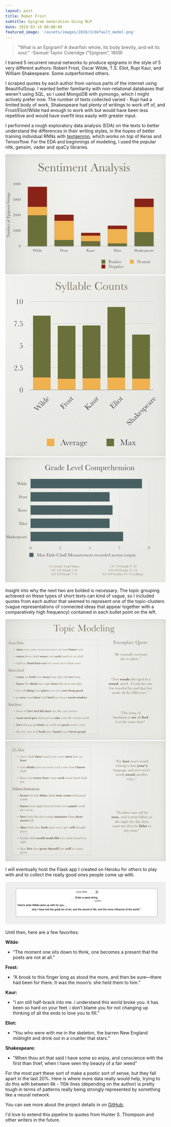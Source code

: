 ```yaml
---
layout: post
title: Robot Frost
subtitle: Epigram Generation Using NLP
date: 2019-03-16 00:00:00
featured_image: '/assets/images/2019/3/default_model.png'
---
```


>"What is an Epigram? A dwarfish whole, Its body brevity, and wit its soul." 
> -Samuel Taylor Coleridge ("Epigram", 1809)

I trained 5 recurrent neural networks to produce epigrams in the style of 5 very different authors: Robert Frost, Oscar Wilde, T.S. Eliot, Rupi Kaur, and William Shakespeare. Some outperformed others.

I scraped quotes by each author from various parts of the internet using BeautifulSoup. I wanted better familiarity with non-relational databases that weren't using SQL, so I used MongoDB with pymongo, which I might actively prefer now. The number of texts collected varied - Rupi had a limited body of work, Shakespeare had plenty of writings to work off of, and Frost/Eliot/Wilde had enough to work with but would have been less repetitive and would have overfit less easily with greater input. 

I performed a rough exploratory data analysis (EDA) on the texts to better understand the differences in their writing styles, in the hopes of better training individual RNNs with [textgenrnn](https://github.com/minimaxir/textgenrnn), which works on top of Keras and Tensorflow. For the EDA and beginnings of modeling, I used the popular nltk, gensim, vader and spaCy libraries.

<div class="gallery" data-columns="1">
	<img src="/assets/images/2019/3/sentiment.png">
	<img src="/assets/images/2019/3/sylls.png">
	<img src="/assets/images/2019/3/grade.png">
</div>


Insight into why the next two are bolded is necessary. The topic grouping achieved on these types of short texts can kind of vague, so I included quotes from each author that seemed to represent one of the topic-clusters (vague representations of connected ideas that appear together with a comparatively high frequency) contained in each bullet point on the left. 

<div class="gallery" data-columns="1">
	<img src="/assets/images/2019/3/topics1.png">
	<img src="/assets/images/2019/3/topics2.png">
</div>

I will eventually host the Flask app I created on Heroku for others to play with and to collect the really good ones people come up with. 

<p align="center">
<img src="/assets/images/2019/3/flaskwilde.png">
</p>

Until then, here are a few favorites:

  
**Wilde**:
- “The moment one sits down to think, one becomes a present that the poets are not at all.”

  

**Frost:**
- “A brook to this finger long as stood the more, and then be sure—there had been for there. It was the moon’s: she held them to him.”

  

**Kaur:**
- “i am still half-brack into me. i understand this world broke you. it has been so hard on your feet. i don’t blame you for not changing up thinking of all the ends to love you to fill.”

  

**Eliot:**
- “You who were with me in the skeleton, the barren New England midnight and drink out in a crueller that stars.”

  

**Shakespeare:**
- “When thou art that said I have some so enjoy, and conscience with the first than thief, when I have seen thy beauty of a fair weed”

  

For the most part these sort of make a poetic sort of sense, but they fall apart in the last 20%. Here is where more data really would help, trying to do this with between 6k - 110k lines (depending on the author) is pretty tough in terms of patterns really being strongly represented by something like a neural network.

You can see more about the project details in on [GitHub:](https://github.com/alexpfox/epigram_generator)

I'd love to extend this pipeline to quotes from Hunter S. Thompson and other writers in the future.